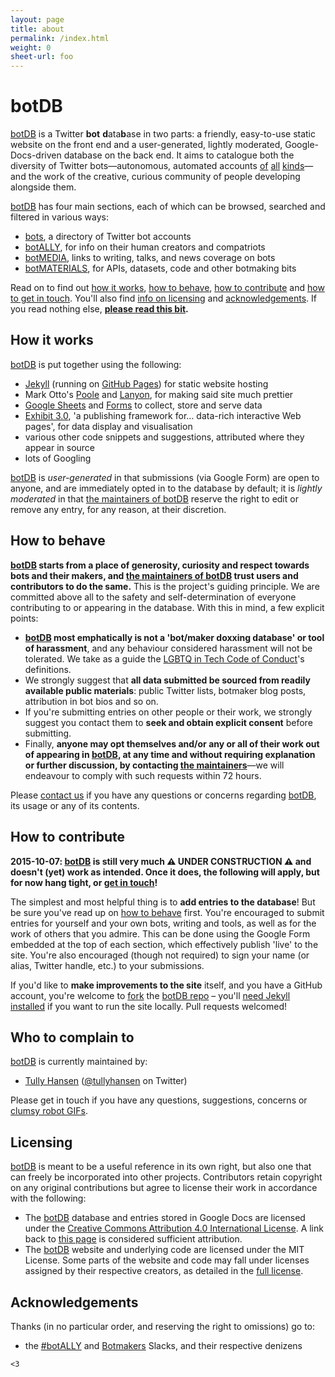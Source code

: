 ```yaml
---
layout: page
title: about
permalink: /index.html
weight: 0
sheet-url: foo
---
```


# botDB

[botDB](.) is a Twitter **bot** **d**ata**b**ase in two parts: a friendly, easy-to-use static website on the front end and a user-generated, lightly moderated, Google-Docs-driven database on the back end. It aims to catalogue both the diversity of Twitter bots—autonomous, automated accounts [of](https://twitter.com/metaphorminute) [all](https://twitter.com/but_if_you_can) [kinds](https://twitter.com/ClearCongress)—and the work of the creative, curious community of people developing alongside them.

[botDB](.) has four main sections, each of which can be browsed, searched and filtered in various ways:

- [bots](bots/), a directory of Twitter bot accounts
- [botALLY](botALLY/), for info on their human creators and compatriots
- [botMEDIA](botMEDIA/), links to writing, talks, and news coverage on bots
- [botMATERIALS](botMATERIALS/), for APIs, datasets, code and other botmaking bits

Read on to find out [how it works](#how-it-works), [how to behave](#how-to-behave), [how to contribute](#how-to-contribute) and [how to get in touch](#who-to-complain-to). You'll also find [info on licensing](#licensing) and [acknowledgements](#acknowledgements). If you read nothing else, **[please read this bit](#how-to-behave).**

## How it works 

[botDB](.) is put together using the following:

- [Jekyll](http://jekyllrb.com) (running on [GitHub Pages](https://pages.github.com)) for static website hosting
- Mark Otto's [Poole](https://github.com/poole/poole) and [Lanyon](https://github.com/poole/lanyon), for making said site much prettier
- [Google Sheets](https://docs.google.com/spreadsheets/) and [Forms](https://docs.google.com/forms/) to collect, store and serve data
- [Exhibit 3.0](http://simile-widgets.org/exhibit3/), 'a publishing framework for… data-rich interactive Web pages', for data display and visualisation
- various other code snippets and suggestions, attributed where they appear in source
- lots of Googling

[botDB](.) is _user-generated_ in that submissions (via Google Form) are open to anyone, and are immediately opted in to the database by default; it is _lightly moderated_ in that [the maintainers of botDB](#who-to-complain-to) reserve the right to edit or remove any entry, for any reason, at their discretion.

## How to behave

**[botDB](.) starts from a place of generosity, curiosity and respect towards bots and their makers, and [the maintainers of botDB](#who-to-complain-to) trust users and contributors to do the same.** This is the project's guiding principle. We are committed above all to the safety and self-determination of everyone contributing to or appearing in the database. With this in mind, a few explicit points:

- **[botDB](.) most emphatically is not a 'bot/maker doxxing database' or tool of harassment**, and any behaviour considered harassment will not be tolerated. We take as a guide the [LGBTQ in Tech Code of Conduct](http://lgbtq.technology/coc.html)'s definitions.
- We strongly suggest that **all data submitted be sourced from readily available public materials**: public Twitter lists, botmaker blog posts, attribution in bot bios and so on.
- If you're submitting entries on other people or their work, we strongly suggest you contact them to **seek and obtain explicit consent** before submitting.
- Finally, **anyone may opt themselves and/or any or all of their work out of appearing in [botDB](.), at any time and without requiring explanation or further discussion, by contacting [the maintainers](#who-to-complain-to)**—we will endeavour to comply with such requests within 72 hours.

Please [contact us](#who-to-complain-to) if you have any questions or concerns regarding [botDB](.), its usage or any of its contents.

## How to contribute

**2015-10-07: [botDB](.) is still very much ⚠️ UNDER CONSTRUCTION ⚠️ and doesn't (yet) work as intended. Once it does, the following will apply, but for now hang tight, or [get in touch](#who-to-complain-to)!**

The simplest and most helpful thing is to **add entries to the database**! But be sure you've read up on [how to behave](#how-to-behave) first. You're encouraged to submit entries for yourself and your own bots, writing and tools, as well as for the work of others that you admire. This can be done using the Google Form embedded at the top of each section, which effectively publish 'live' to the site. You're also encouraged (though not required) to sign your name (or alias, Twitter handle, etc.) to your submissions.

If you'd like to **make improvements to the site** itself, and you have a GitHub account, you're welcome to [fork](https://guides.github.com/activities/forking/) the [botDB repo](https://github.com/tullyhansen/botDB/) – you'll [need Jekyll installed](http://jekyllrb.com/docs/installation/) if you want to run the site locally. Pull requests welcomed!

## Who to complain to

[botDB](.) is currently maintained by:

- [Tully Hansen](http://tullyhansen.com) ([@tullyhansen](http://twitter.com/tullyhansen) on Twitter)

Please get in touch if you have any questions, suggestions, concerns or [clumsy robot GIFs](http://www.funnyordie.com/articles/1cd2f27638/robots).

## Licensing

[botDB](.) is meant to be a useful reference in its own right, but also one that can freely be incorporated into other projects. Contributors retain copyright on any original contributions but agree to license their work in accordance with the following:

- The [botDB](.) database and entries stored in Google Docs are licensed under the [Creative Commons Attribution 4.0 International License](http://creativecommons.org/licenses/by/4.0/). A link back to [this page](.) is considered sufficient attribution.
- The [botDB](.) website and underlying code are licensed under the MIT License. Some parts of the website and code may fall under licenses assigned by their respective creators, as detailed in the [full license](license/).

## Acknowledgements

Thanks (in no particular order, and reserving the right to omissions) go to:

- the [\#botALLY](https://docs.google.com/forms/d/13OMkyF7U1dcRPU4lsZC-gWcMT_-lN33Ql0aV2L-K-iA/viewform?c=0&w=1) and [Botmakers](http://botmakers.slack.com) Slacks, and their respective denizens

`<3`